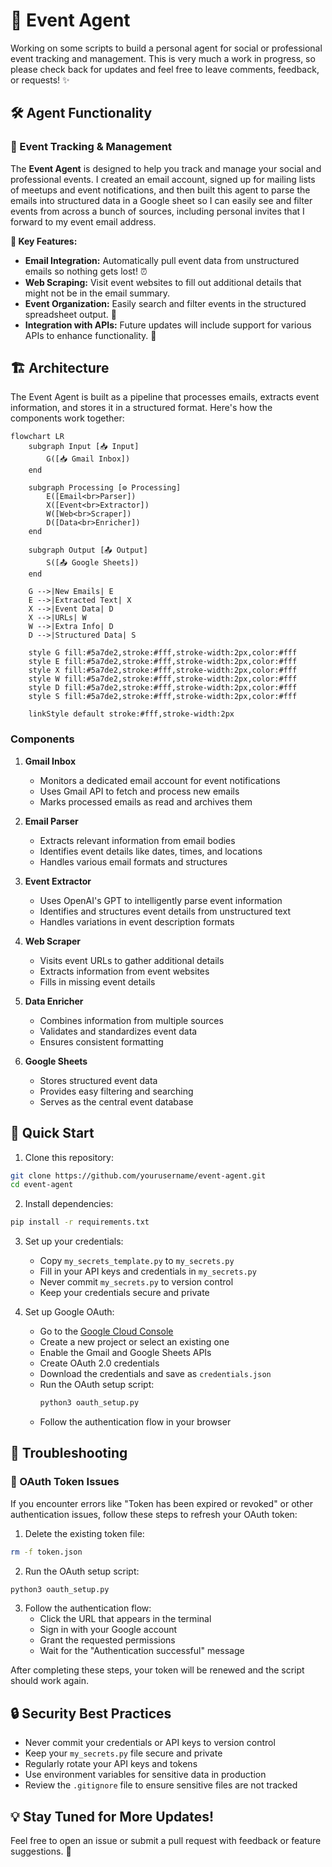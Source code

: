# 🤖 Event Agent

Working on some scripts to build a personal agent for social or professional event tracking and management. This is very much a work in progress, so please check back for updates and feel free to leave comments, feedback, or requests! ✨

## 🛠️ Agent Functionality

### 🎉 Event Tracking & Management
The **Event Agent** is designed to help you track and manage your social and professional events. I created an email account, signed up for mailing lists of meetups and event notifications, and then built this agent to parse the emails into structured data in a Google sheet so I can easily see and filter events from across a bunch of sources, including personal invites that I forward to my event email address.

**🌟 Key Features:**
- **Email Integration:** Automatically pull event data from unstructured emails so nothing gets lost! ⏰
- **Web Scraping:** Visit event websites to fill out additional details that might not be in the email summary.
- **Event Organization:** Easily search and filter events in the structured spreadsheet output. 📅
- **Integration with APIs:** Future updates will include support for various APIs to enhance functionality. 🔗

## 🏗️ Architecture

The Event Agent is built as a pipeline that processes emails, extracts event information, and stores it in a structured format. Here's how the components work together:

```mermaid
flowchart LR
    subgraph Input [📥 Input]
        G([📥 Gmail Inbox])
    end

    subgraph Processing [⚙️ Processing]
        E([Email<br>Parser])
        X([Event<br>Extractor])
        W([Web<br>Scraper])
        D([Data<br>Enricher])
    end

    subgraph Output [📤 Output]
        S([📤 Google Sheets])
    end

    G -->|New Emails| E
    E -->|Extracted Text| X
    X -->|Event Data| D
    X -->|URLs| W
    W -->|Extra Info| D
    D -->|Structured Data| S

    style G fill:#5a7de2,stroke:#fff,stroke-width:2px,color:#fff
    style E fill:#5a7de2,stroke:#fff,stroke-width:2px,color:#fff
    style X fill:#5a7de2,stroke:#fff,stroke-width:2px,color:#fff
    style W fill:#5a7de2,stroke:#fff,stroke-width:2px,color:#fff
    style D fill:#5a7de2,stroke:#fff,stroke-width:2px,color:#fff
    style S fill:#5a7de2,stroke:#fff,stroke-width:2px,color:#fff

    linkStyle default stroke:#fff,stroke-width:2px
```

### Components

1. **Gmail Inbox**
   - Monitors a dedicated email account for event notifications
   - Uses Gmail API to fetch and process new emails
   - Marks processed emails as read and archives them

2. **Email Parser**
   - Extracts relevant information from email bodies
   - Identifies event details like dates, times, and locations
   - Handles various email formats and structures

3. **Event Extractor**
   - Uses OpenAI's GPT to intelligently parse event information
   - Identifies and structures event details from unstructured text
   - Handles variations in event description formats

4. **Web Scraper**
   - Visits event URLs to gather additional details
   - Extracts information from event websites
   - Fills in missing event details

5. **Data Enricher**
   - Combines information from multiple sources
   - Validates and standardizes event data
   - Ensures consistent formatting

6. **Google Sheets**
   - Stores structured event data
   - Provides easy filtering and searching
   - Serves as the central event database

## 🚀 Quick Start

1. Clone this repository:
```bash
git clone https://github.com/yourusername/event-agent.git
cd event-agent
```

2. Install dependencies:
```bash
pip install -r requirements.txt
```

3. Set up your credentials:
   - Copy `my_secrets_template.py` to `my_secrets.py`
   - Fill in your API keys and credentials in `my_secrets.py`
   - Never commit `my_secrets.py` to version control
   - Keep your credentials secure and private

4. Set up Google OAuth:
   - Go to the [Google Cloud Console](https://console.cloud.google.com)
   - Create a new project or select an existing one
   - Enable the Gmail and Google Sheets APIs
   - Create OAuth 2.0 credentials
   - Download the credentials and save as `credentials.json`
   - Run the OAuth setup script:
     ```bash
     python3 oauth_setup.py
     ```
   - Follow the authentication flow in your browser

## 🔧 Troubleshooting

### 🔑 OAuth Token Issues
If you encounter errors like "Token has been expired or revoked" or other authentication issues, follow these steps to refresh your OAuth token:

1. Delete the existing token file:
```bash
rm -f token.json
```

2. Run the OAuth setup script:
```bash
python3 oauth_setup.py
```

3. Follow the authentication flow:
   - Click the URL that appears in the terminal
   - Sign in with your Google account
   - Grant the requested permissions
   - Wait for the "Authentication successful" message

After completing these steps, your token will be renewed and the script should work again.

## 🔒 Security Best Practices
- Never commit your credentials or API keys to version control
- Keep your `my_secrets.py` file secure and private
- Regularly rotate your API keys and tokens
- Use environment variables for sensitive data in production
- Review the `.gitignore` file to ensure sensitive files are not tracked

## 💡 Stay Tuned for More Updates!
Feel free to open an issue or submit a pull request with feedback or feature suggestions. 🌟
